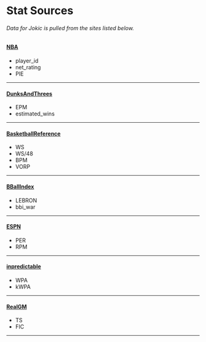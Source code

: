 # Stat Sources
###### Data for Jokic is pulled from the sites listed below.
#### [NBA](https://www.stats.nba.com)
* player_id
* net_rating
* PIE
---
#### [DunksAndThrees](https://www.dunksandthrees.com/epm)
* EPM
* estimated_wins
---
#### [BasketballReference](https://www.basketball-reference.com/leagues/NBA_2023_advanced.html)
* WS
* WS/48
* BPM
* VORP
---
#### [BBallIndex](https://www.bball-index.com/lebron-database/)
* LEBRON
* bbi_war
---
#### [ESPN](http://www.espn.com/nba/statistics/rpm)
* PER
* RPM
---
#### [inpredictable](https://stats.inpredictable.com/nba/ssnPlayer.php)
* WPA
* kWPA
---
#### [RealGM](https://basketball.realgm.com/nba/stats/2023/Advanced_Stats/All/fic/All/desc/1/Regular_Season)
* TS
* FIC
---